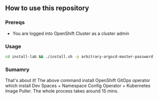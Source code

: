## How to use this repository

### Prereqs
 - You are logged into OpenShift Cluster as a cluster admin

### Usage
```bash
cd install-lab && ./install.sh -p arbitrary-argocd-master-password
```

### Sumamry
That's about it! The above command install OpenShift GitOps operator which install Dev Spaces + Namespace Config Operator + Kubernetes Image Puller. The whole process takes around 15 mins.
